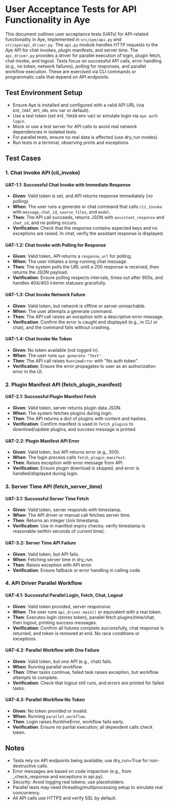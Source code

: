 # User Acceptance Tests for API Functionality in Aye

This document outlines user acceptance tests (UATs) for API-related functionality in Aye, implemented in `src/aye/api.py` and `src/aye/api_driver.py`. The `api.py` module handles HTTP requests to the Aye API for chat invokes, plugin manifests, and server time. The `api_driver.py` provides a driver for parallel execution of login, plugin fetch, chat invoke, and logout. Tests focus on successful API calls, error handling (e.g., no token, network failures), polling for responses, and parallel workflow execution. These are exercised via CLI commands or programmatic calls that depend on API endpoints.

## Test Environment Setup
- Ensure Aye is installed and configured with a valid API URL (via `AYE_CHAT_API_URL` env var or default).
- Use a test token (set `AYE_TOKEN` env var) or simulate login via `aye auth login`.
- Mock or use a test server for API calls to avoid real network dependencies in isolated tests.
- For parallel tests, ensure no real data is affected (use dry_run modes).
- Run tests in a terminal, observing prints and exceptions.

## Test Cases

### 1. Chat Invoke API (cli_invoke)

#### UAT-1.1: Successful Chat Invoke with Immediate Response
- **Given**: Valid token is set, and API returns response immediately (no polling).
- **When**: The user runs a generate or chat command that calls `cli_invoke` with `message`, `chat_id`, `source_files`, and `model`.
- **Then**: The API call succeeds, returns JSON with `assistant_response` and `chat_id`, and no polling occurs.
- **Verification**: Check that the response contains expected keys and no exceptions are raised. In chat, verify the assistant response is displayed.

#### UAT-1.2: Chat Invoke with Polling for Response
- **Given**: Valid token, API returns a `response_url` for polling.
- **When**: The user initiates a long-running chat message.
- **Then**: The system polls the URL until a 200 response is received, then returns the JSON payload.
- **Verification**: Ensure polling respects intervals, times out after 900s, and handles 404/403 interim statuses gracefully.

#### UAT-1.3: Chat Invoke Network Failure
- **Given**: Valid token, but network is offline or server unreachable.
- **When**: The user attempts a generate command.
- **Then**: The API call raises an exception with a descriptive error message.
- **Verification**: Confirm the error is caught and displayed (e.g., in CLI or chat), and the command fails without crashing.

#### UAT-1.4: Chat Invoke No Token
- **Given**: No token available (not logged in).
- **When**: The user runs `aye generate "Test"`.
- **Then**: The API call raises `RuntimeError` with "No auth token".
- **Verification**: Ensure the error propagates to user as an authorization error in the UI.

### 2. Plugin Manifest API (fetch_plugin_manifest)

#### UAT-2.1: Successful Plugin Manifest Fetch
- **Given**: Valid token, server returns plugin data JSON.
- **When**: The system fetches plugins during login.
- **Then**: The API returns a dict of plugins with content and hashes.
- **Verification**: Confirm manifest is used in `fetch_plugins` to download/update plugins, and success message is printed.

#### UAT-2.2: Plugin Manifest API Error
- **Given**: Valid token, but API returns error (e.g., 500).
- **When**: The login process calls `fetch_plugin_manifest`.
- **Then**: Raises exception with error message from API.
- **Verification**: Ensure plugin download is skipped, and error is handled/displayed during login.

### 3. Server Time API (fetch_server_time)

#### UAT-3.1: Successful Server Time Fetch
- **Given**: Valid token, server responds with timestamp.
- **When**: The API driver or manual call fetches server time.
- **Then**: Returns an integer Unix timestamp.
- **Verification**: Use in manifest expiry checks; verify timestamp is reasonable (within seconds of current time).

#### UAT-3.2: Server Time API Failure
- **Given**: Valid token, but API fails.
- **When**: Fetching server time in dry_run.
- **Then**: Raises exception with API error.
- **Verification**: Ensure fallback or error handling in calling code.

### 4. API Driver Parallel Workflow

#### UAT-4.1: Successful Parallel Login, Fetch, Chat, Logout
- **Given**: Valid token provided, server responsive.
- **When**: The user runs `api_driver.main()` or equivalent with a real token.
- **Then**: Executes login (stores token), parallel fetch plugins/time/chat, then logout, printing success messages.
- **Verification**: Confirm all futures complete successfully, chat response is returned, and token is removed at end. No race conditions or exceptions.

#### UAT-4.2: Parallel Workflow with One Failure
- **Given**: Valid token, but one API (e.g., chat) fails.
- **When**: Running parallel workflow.
- **Then**: Other tasks continue, failed task raises exception, but workflow attempts to complete.
- **Verification**: Check that logout still runs, and errors are printed for failed tasks.

#### UAT-4.3: Parallel Workflow No Token
- **Given**: No token provided or invalid.
- **When**: Running `parallel_workflow`.
- **Then**: Login raises RuntimeError, workflow fails early.
- **Verification**: Ensure no partial execution; all dependent calls check token.

## Notes
- Tests rely on API endpoints being available; use dry_run=True for non-destructive calls.
- Error messages are based on code inspection (e.g., from _check_response and exceptions in api.py).
- Security: Avoid logging real tokens; use placeholders.
- Parallel tests may need threading/multiprocessing setup to simulate real concurrency.
- All API calls use HTTPS and verify SSL by default.